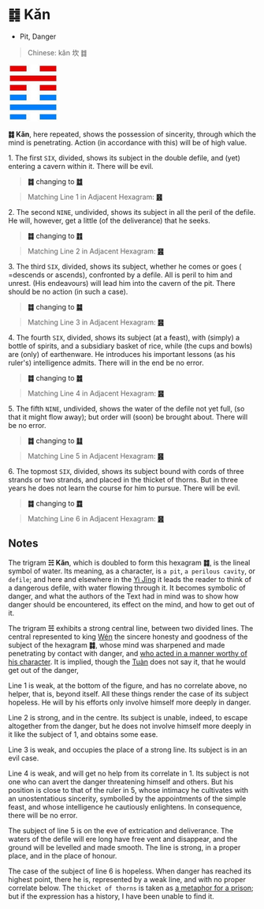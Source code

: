 # ䷜ Kǎn

* Pit, Danger

> Chinese: kǎn 坎 ䷜

<a id="p-118"/>

<img src="../shapes/29.10.png" width="101" alt="坎">

**䷜ Kǎn**, here repeated, shows the possession of sincerity, through which the mind is penetrating. Action (in accordance with this) will be of high value.

1.<a id="29.1"/> The first `SIX`, divided, shows its subject in the double defile, and (yet) entering a cavern within it. There will be evil.

> **䷜** changing to [**䷻**](e88a82jie.md)

> Matching Line 1 in Adjacent Hexagram: [**䷝**](e7a6bbli.md#30.1)

2.<a id="29.2"/> The second `NINE`, undivided, shows its subject in all the peril of the defile. He will, however, get a little (of the deliverance) that he seeks.

> **䷜** changing to [**䷇**](e6af94bi.md)

> Matching Line 2 in Adjacent Hexagram: [**䷝**](e7a6bbli.md#30.2)

<a id="p-119"/>

3.<a id="29.3"/> The third `SIX`, divided, shows its subject, whether he comes or goes ( =descends or ascends), confronted by a defile. All is peril to him and unrest. (His endeavours) will lead him into the cavern of the pit. There should be no action (in such a case).

> **䷜** changing to [**䷯**](e4ba95jing.md)

> Matching Line 3 in Adjacent Hexagram: [**䷝**](e7a6bbli.md#30.3)

4.<a id="29.4"/> The fourth `SIX`, divided, shows its subject (at a feast), with (simply) a bottle of spirits, and a subsidiary basket of rice, while (the cups and bowls) are (only) of earthenware. He introduces his important lessons (as his ruler's) intelligence admits. There will in the end be no error.

> **䷜** changing to [**䷮**](e59bb0kun.md)

> Matching Line 4 in Adjacent Hexagram: [**䷝**](e7a6bbli.md#30.4)

5.<a id="29.5"/> The fifth `NINE`, undivided, shows the water of the defile not yet full, (so that it might flow away); but order will (soon) be brought about. There will be no error.

> **䷜** changing to [**䷆**](e5b888shi.md)

> Matching Line 5 in Adjacent Hexagram: [**䷝**](e7a6bbli.md#30.5)

6.<a id="29.6"/> The topmost `SIX`, divided, shows its subject bound with cords of three strands or two strands, and placed in the thicket of thorns. But in three years he does not learn the course for him to pursue. There will be evil.

> **䷜** changing to [**䷺**](e6b6a3huan.md)

> Matching Line 6 in Adjacent Hexagram: [**䷝**](e7a6bbli.md#30.6)

## Notes

The trigram **☵ Kǎn**, which is doubled to form this hexagram **䷜**, is the lineal symbol of water. Its meaning, as a character, is `a pit`, `a perilous cavity`, or `defile`; and here and elsewhere in the [Yì Jīng](https://ctext.org/book-of-changes) it leads the reader to think of a dangerous defile, with water flowing through it. It becomes symbolic of danger, and what the authors of the Text had in mind was to show how danger should be encountered, its effect on the mind, and how to get out of it.

The trigram **☵** exhibits a strong central line, between two divided lines. The central represented to king [Wén](https://en.wikipedia.org/wiki/King_Wen_of_Zhou) the sincere honesty and goodness of the subject of the hexagram **䷜**, whose mind was sharpened and made penetrating by contact with danger, and [who acted in a manner worthy of his character](e7a6bbli.md#p-120). It is implied, though the [Tuàn](https://ctext.org/book-of-changes/tuan-zhuan) does not say it, that he would get out of the danger,

Line 1 is weak, at the bottom of the figure, and has no correlate above, no helper, that is, beyond itself. All these things render the case of its subject hopeless. He will by his efforts only involve himself more deeply in danger.

Line 2 is strong, and in the centre. Its subject is unable, indeed, to escape altogether from the danger, but he does not involve himself more deeply in it like the subject of 1, and obtains some ease.

Line 3 is weak, and occupies the place of a strong line. Its subject is in an evil case.

Line 4 is weak, and will get no help from its correlate in 1. Its subject is not one who can avert the danger threatening himself and others. But his position is close to that of the ruler in 5, whose intimacy he cultivates with an unostentatious sincerity, symbolled by the appointments of the simple feast, and whose intelligence he cautiously enlightens. In consequence, there will be no error.

The subject of line 5 is on the eve of extrication and deliverance. The waters of the defile will ere long have free vent and disappear, and the ground will be levelled and made smooth. The line is strong, in a proper place, and in the place of honour.

The case of the subject of line 6 is hopeless. When danger has reached its highest point, there he is, represented by a weak line, and with no proper correlate below. The `thicket of thorns` is taken as [a metaphor for a prison](https://ctext.org/dictionary.pl?if=en&id=25530); but if the expression has a history, I have been unable to find it.
